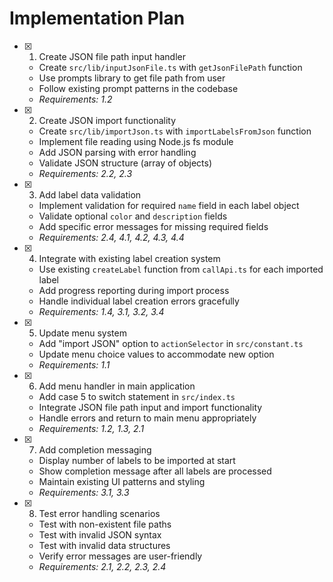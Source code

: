 # Implementation Plan

- [x] 1. Create JSON file path input handler
  - Create `src/lib/inputJsonFile.ts` with `getJsonFilePath` function
  - Use prompts library to get file path from user
  - Follow existing prompt patterns in the codebase
  - _Requirements: 1.2_

- [x] 2. Create JSON import functionality
  - Create `src/lib/importJson.ts` with `importLabelsFromJson` function
  - Implement file reading using Node.js fs module
  - Add JSON parsing with error handling
  - Validate JSON structure (array of objects)
  - _Requirements: 2.2, 2.3_

- [x] 3. Add label data validation
  - Implement validation for required `name` field in each label object
  - Validate optional `color` and `description` fields
  - Add specific error messages for missing required fields
  - _Requirements: 2.4, 4.1, 4.2, 4.3, 4.4_

- [x] 4. Integrate with existing label creation system
  - Use existing `createLabel` function from `callApi.ts` for each imported label
  - Add progress reporting during import process
  - Handle individual label creation errors gracefully
  - _Requirements: 1.4, 3.1, 3.2, 3.4_

- [x] 5. Update menu system
  - Add "import JSON" option to `actionSelector` in `src/constant.ts`
  - Update menu choice values to accommodate new option
  - _Requirements: 1.1_

- [x] 6. Add menu handler in main application
  - Add case 5 to switch statement in `src/index.ts`
  - Integrate JSON file path input and import functionality
  - Handle errors and return to main menu appropriately
  - _Requirements: 1.2, 1.3, 2.1_

- [x] 7. Add completion messaging
  - Display number of labels to be imported at start
  - Show completion message after all labels are processed
  - Maintain existing UI patterns and styling
  - _Requirements: 3.1, 3.3_

- [x] 8. Test error handling scenarios
  - Test with non-existent file paths
  - Test with invalid JSON syntax
  - Test with invalid data structures
  - Verify error messages are user-friendly
  - _Requirements: 2.1, 2.2, 2.3, 2.4_